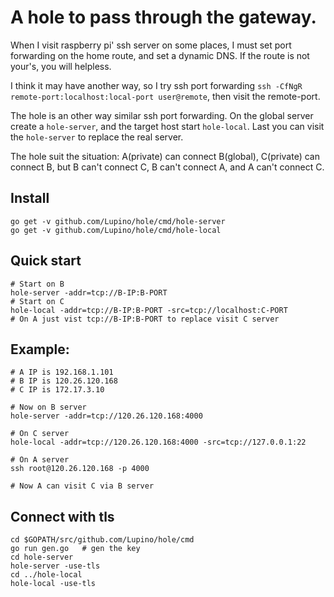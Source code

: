 A hole to pass through the gateway.
==================================

When I visit raspberry pi' ssh server on some places,
I must set port forwarding on the home route, and set a dynamic DNS.
If the route is not your's, you will helpless.

I think it may have another way, so I try ssh port forwarding `ssh -CfNgR remote-port:localhost:local-port user@remote`, then visit the remote-port.

The hole is an other way similar ssh port forwarding.
On the global server create a `hole-server`, and the target host start `hole-local`.
Last you can visit the `hole-server` to replace the real server.

The hole suit the situation: A(private) can connect B(global), C(private) can connect B,
but B can't connect C, B can't connect A, and A can't connect C.

Install
-------

    go get -v github.com/Lupino/hole/cmd/hole-server
    go get -v github.com/Lupino/hole/cmd/hole-local

Quick start
-----------

    # Start on B
    hole-server -addr=tcp://B-IP:B-PORT
    # Start on C
    hole-local -addr=tcp://B-IP:B-PORT -src=tcp://localhost:C-PORT
    # On A just vist tcp://B-IP:B-PORT to replace visit C server

Example:
-------

    # A IP is 192.168.1.101
    # B IP is 120.26.120.168
    # C IP is 172.17.3.10

    # Now on B server
    hole-server -addr=tcp://120.26.120.168:4000

    # On C server
    hole-local -addr=tcp://120.26.120.168:4000 -src=tcp://127.0.0.1:22

    # On A server
    ssh root@120.26.120.168 -p 4000

    # Now A can visit C via B server

Connect with tls
----------------

    cd $GOPATH/src/github.com/Lupino/hole/cmd
    go run gen.go   # gen the key
    cd hole-server
    hole-server -use-tls
    cd ../hole-local
    hole-local -use-tls
